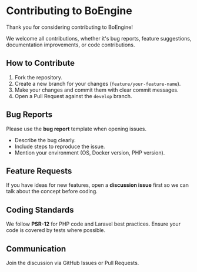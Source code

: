 
# Contributing to BoEngine

Thank you for considering contributing to BoEngine!

We welcome all contributions, whether it's bug reports, feature suggestions, documentation improvements, or code contributions.

## How to Contribute

1. Fork the repository.
2. Create a new branch for your changes (`feature/your-feature-name`).
3. Make your changes and commit them with clear commit messages.
4. Open a Pull Request against the `develop` branch.

## Bug Reports

Please use the **bug report** template when opening issues.

- Describe the bug clearly.
- Include steps to reproduce the issue.
- Mention your environment (OS, Docker version, PHP version).

## Feature Requests

If you have ideas for new features, open a **discussion issue** first so we can talk about the concept before coding.

## Coding Standards

We follow **PSR-12** for PHP code and Laravel best practices.
Ensure your code is covered by tests where possible.

## Communication

Join the discussion via GitHub Issues or Pull Requests.
